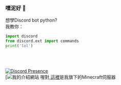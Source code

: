 ### 嘿泥好 👋

想學Discord bot python?</br>
我教你：</br>
```py
import discord
from discord.ext import commands
print('lol')
```
</br></br>

[![Discord Presence](https://lanyard.cnrad.dev/api/1049625838901010453)](https://discord.com/users/1049625838901010453)
</br>
[![我的介紹網站](https://nonametw.com)
喔對,[這裡](https://mc.nonametw.com)是我旗下的Minecraft伺服器
